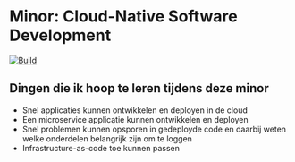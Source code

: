 # Minor: Cloud-Native Software Development

[![Build](https://codebuild.us-east-1.amazonaws.com/badges?uuid=eyJlbmNyeXB0ZWREYXRhIjoiOXNXM081L0tIKyt1aWIwMTJSN2IyZXZxd3dQQlN2bDlCK3g0UUlYTHMwWVppNjVJSEQzOXRwTGNQdS9qUnQ4NTBDNEVVM3o0NjIvaUhwVldiV3hya1F3PSIsIml2UGFyYW1ldGVyU3BlYyI6IlBmaWVYbGlUZ2MvRllFWTEiLCJtYXRlcmlhbFNldFNlcmlhbCI6MX0%3D&branch=master)](https://console.aws.amazon.com/codesuite/codebuild/770561023001/projects/Minor-CNSD/history)

## Dingen die ik hoop te leren tijdens deze minor
- Snel applicaties kunnen ontwikkelen en deployen in de cloud
- Een microservice applicatie kunnen ontwikkelen en deployen
- Snel problemen kunnen opsporen in gedeployde code en daarbij weten welke onderdelen belangrijk zijn om te loggen
- Infrastructure-as-code toe kunnen passen